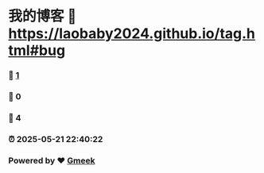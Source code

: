# 我的博客 :link: https://laobaby2024.github.io/tag.html#bug 
### :page_facing_up: [1](https://laobaby2024.github.io/tag.html#bug/tag.html) 
### :speech_balloon: 0 
### :hibiscus: 4 
### :alarm_clock: 2025-05-21 22:40:22 
### Powered by :heart: [Gmeek](https://github.com/Meekdai/Gmeek)
